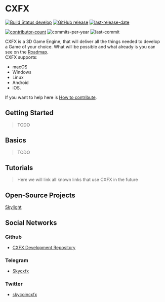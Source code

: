 # CXFX
[![Build Status develop][build-status-branch-develop]][build-status-url-develop]
[![GitHub release][github-release-image]][github-release-url]
[![last-release-date][release-date-image]][releases-url]
<!--[![issues-open][issues-open-image]][issues-open-url]
[![issues-closed][issues-closed-image]][issues-closed-url]-->
[![contributor-count][contributor-count-image]][contributor-count-url]
![commits-per-year][commit-activity-one-year-image]
![last-commit][commit-last-image]

CXFX is a 3D Game Engine, that will deliver all the things needed to develop a Game of your choice.
What will be possible and what already is you can see on the [Roadmap](./roadmap).<br>
CXFX supports:

* macOS
* Windows
* Linux
* Android
* iOS.

If you want to help here is [How to contribute](./how-to-contribute).

## Getting Started

> TODO
<!--* [Installation of CXFX](./installation)-->

## Basics

> TODO

## Tutorials

> Here we will link all known links that use CXFX in the future

<!--* [Basic Tutorials](./basic-tutorials)-->

## Open-Source Projects

[Skylight](https://github.com/SkycoinProject/cxfx/tree/master/games/skylight)


## Social Networks

### Github

* [CXFX Development Repository](https://github.com/SkycoinProject/cxfx/blob/develop/README.md)

### Telegram

* [Skycxfx](https://t.me/Skycxfx)

### Twitter

* [skycoincxfx](https://twitter.com/skycoincxfx)

[build-status-branch-develop]: https://travis-ci.com/SkycoinProject/cxfx.svg?branch=develop
[build-status-url-develop]: https://travis-ci.com/SkycoinProject/cxfx
[github-release-image]: https://img.shields.io/github/release/SkycoinProject/cxfx.svg?style=flat-square
[github-release-url]: https://github.com/SkycoinProject/cxfx/releases/latest
[release-date-image]: https://img.shields.io/github/release-date/SkycoinProject/cxfx.svg?style=flat-square
[releases-url]: https://github.com/SkycoinProject/cxfx/releases
[issues-open-image]: https://img.shields.io/github/issues/SkycoinProject/cxfx.svg?style=flat-square&colorB=249D3D
[issues-open-url]: https://github.com/SkycoinProject/cxfx/issues?q=is%3Aissue+is%3Aopen+sort%3Aupdated-desc
[issues-closed-image]: https://img.shields.io/github/issues-closed/SkycoinProject/cxfx.svg?style=flat-square&colorB=D23240
[issues-closed-url]: https://github.com/SkycoinProject/cxfx/issues?q=is%3Aissue+sort%3Aupdated-desc+is%3Aclosed

[contributor-count-image]: https://img.shields.io/github/contributors/SkycoinProject/cxfx.svg?style=social
[contributor-count-url]: https://github.com/SkycoinProject/cxfx/graphs/contributors
[commit-activity-one-year-image]: https://img.shields.io/github/commit-activity/y/SkycoinProject/cxfx.svg?style=social
[commit-last-image]: https://img.shields.io/github/last-commit/SkycoinProject/cxfx.svg?style=social
[commit-last-url]: https://github.com/SkycoinProject/cxfx/graphs/commit-activity?branch=develop
